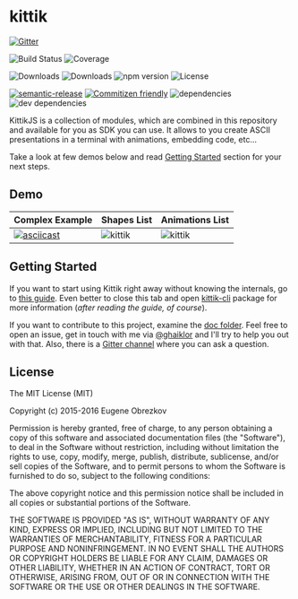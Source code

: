 # kittik

[![Gitter](https://badges.gitter.im/kittikjs/kittik.svg)](https://gitter.im/kittikjs/kittik?utm_source=badge&utm_medium=badge&utm_campaign=pr-badge)

![Build Status](https://img.shields.io/travis/kittikjs/kittik.svg)
![Coverage](https://img.shields.io/coveralls/kittikjs/kittik.svg)

![Downloads](https://img.shields.io/npm/dm/kittik.svg)
![Downloads](https://img.shields.io/npm/dt/kittik.svg)
![npm version](https://img.shields.io/npm/v/kittik.svg)
![License](https://img.shields.io/npm/l/kittik.svg)

[![semantic-release](https://img.shields.io/badge/%20%20%F0%9F%93%A6%F0%9F%9A%80-semantic--release-e10079.svg)](https://github.com/semantic-release/semantic-release)
[![Commitizen friendly](https://img.shields.io/badge/commitizen-friendly-brightgreen.svg)](http://commitizen.github.io/cz-cli/)
![dependencies](https://img.shields.io/david/kittikjs/kittik.svg)
![dev dependencies](https://img.shields.io/david/dev/kittikjs/kittik.svg)

KittikJS is a collection of modules, which are combined in this repository and available for you as SDK you can use.
It allows to you create ASCII presentations in a terminal with animations, embedding code, etc...

Take a look at few demos below and read [Getting Started](#getting-started) section for your next steps.

## Demo

| Complex Example | Shapes List | Animations List |
| --------------- | ----------- | --------------- |
| [![asciicast](https://asciinema.org/a/45410.png)](https://asciinema.org/a/45410) | ![kittik](https://cloud.githubusercontent.com/assets/3625244/16652398/21907702-4453-11e6-9303-753d4d12dc95.gif) | ![kittik](https://cloud.githubusercontent.com/assets/3625244/16652649/94f37ad6-4454-11e6-8722-41997d53cc6b.gif) |

## Getting Started

If you want to start using Kittik right away without knowing the internals, go to [this guide](./doc/guides/how-to-create-a-presentation.md).
Even better to close this tab and open [kittik-cli](https://github.com/kittikjs/cli) package for more information (_after reading the guide, of course_).

If you want to contribute to this project, examine the [doc folder](./doc).
Feel free to open an issue, get in touch with me via [@ghaiklor](https://twitter.com/ghaiklor) and I'll try to help you out with that.
Also, there is a [Gitter channel](https://gitter.im/kittikjs/kittik) where you can ask a question.

## License

The MIT License (MIT)

Copyright (c) 2015-2016 Eugene Obrezkov

Permission is hereby granted, free of charge, to any person obtaining a copy
of this software and associated documentation files (the "Software"), to deal
in the Software without restriction, including without limitation the rights
to use, copy, modify, merge, publish, distribute, sublicense, and/or sell
copies of the Software, and to permit persons to whom the Software is
furnished to do so, subject to the following conditions:

The above copyright notice and this permission notice shall be included in all
copies or substantial portions of the Software.

THE SOFTWARE IS PROVIDED "AS IS", WITHOUT WARRANTY OF ANY KIND, EXPRESS OR
IMPLIED, INCLUDING BUT NOT LIMITED TO THE WARRANTIES OF MERCHANTABILITY,
FITNESS FOR A PARTICULAR PURPOSE AND NONINFRINGEMENT. IN NO EVENT SHALL THE
AUTHORS OR COPYRIGHT HOLDERS BE LIABLE FOR ANY CLAIM, DAMAGES OR OTHER
LIABILITY, WHETHER IN AN ACTION OF CONTRACT, TORT OR OTHERWISE, ARISING FROM,
OUT OF OR IN CONNECTION WITH THE SOFTWARE OR THE USE OR OTHER DEALINGS IN THE
SOFTWARE.

